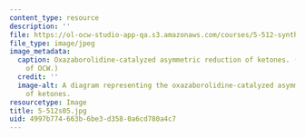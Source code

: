 ```yaml
---
content_type: resource
description: ''
file: https://ol-ocw-studio-app-qa.s3.amazonaws.com/courses/5-512-synthetic-organic-chemistry-ii-spring-2005/4997b774663b6be3d3580a6cd780a4c7_5-512s05.jpg
file_type: image/jpeg
image_metadata:
  caption: Oxazaborolidine-catalyzed asymmetric reduction of ketones. (Figure courtesy
    of OCW.)
  credit: ''
  image-alt: A diagram representing the oxazaborolidine-catalyzed asymmetric reduction
    of ketones.
resourcetype: Image
title: 5-512s05.jpg
uid: 4997b774-663b-6be3-d358-0a6cd780a4c7
---
```

